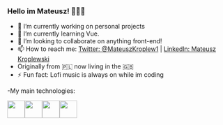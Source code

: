 ### Hello im Mateusz! 👋👨‍💻



- 🔭 I’m currently working on personal projects
- 🌱 I’m currently learning Vue.
- 👯 I’m looking to collaborate on anything front-end!
- 📫 How to reach me: 
[Twitter: @MateuszKroplew1](https://twitter.com/MateuszKroplew1) | [Linkedln: Mateusz Kroplewski](https://www.linkedin.com/in/mateusz-kroplewski-732239176/)
- Originally from 🇵🇱 now living in the 🇬🇧
- ⚡ Fun fact: Lofi music is always on while im coding

-My main technologies:
<div style="display:flex">
<img src="https://cdn.pixabay.com/photo/2017/08/05/11/16/logo-2582748_1280.png" style="width:40px ">
<img src="https://cdn.pixabay.com/photo/2017/08/05/11/16/logo-2582747_1280.png" style="width:40px ">
<img src="https://camo.githubusercontent.com/bcd4bda49ef6cd9537db065920f4f4f6ac670eae0e0adf2c5133c19b319f1574/68747470733a2f2f627261646c632e67616c6c65727963646e2e76736173736574732e696f2f657874656e73696f6e732f627261646c632f7673636f64652d7461696c77696e646373732f302e322e302f313535383034303536333634392f4d6963726f736f66742e56697375616c53747564696f2e53657276696365732e49636f6e732e44656661756c74" style="width:40px">
<img src="https://upload.wikimedia.org/wikipedia/commons/thumb/9/95/Vue.js_Logo_2.svg/2367px-Vue.js_Logo_2.svg.png" style="width:40px">
 <div>
